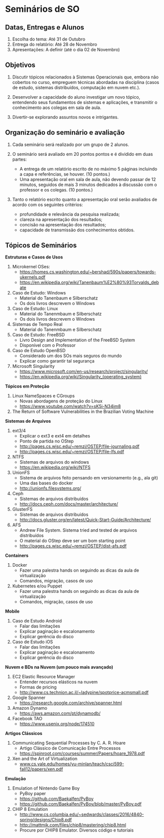 # Seminários de SO

## Datas, Entregas e Alunos

1. Escolha do tema: Até 31 de Outubro
1. Entrega do relatório: Até 28 de Novembro
1. Apresentações: A definir (até o dia 02 de Novembro)

## Objetivos

1. Discutir tópicos relacionados à Sistemas Operacionais que, embora não
   cobertos no curso, empreguem técnicas abordadas na disciplina (casos de
   estudo, sistemas distribuídos, computação em nuvem etc.).

1. Desenvolver a capacidade do aluno investigar um novo tópico, entendendo seus
   fundamentos de sistemas e aplicações, e transmitir o conhecimento aos colegas
   em sala de aula.

1. Divertir-se explorando assuntos novos e intrigantes.

## Organização do seminário e avaliação

1. Cada seminário será realizado por um grupo de 2 alunos.

1. O seminário será avaliado em 20 pontos pontos e é dividido em duas partes:
   * A entrega de um relatório escrito de no máximo 5 páginas incluindo a
     capa e referências, se houver. (10 pontos.)
   * Uma apresentação oral em sala de aula, não devendo passar de 12 minutos,
     seguidos de mais 3 minutos dedicados à discussão com o professor e os
     colegas. (10 pontos.)

1. Tanto o relatório escrito quanto a apresentação oral serão avaliados de
   acordo com os seguintes critérios:
   * profundidade e relevância da pesquisa realizada;
   * clareza na apresentação dos resultados;
   * concisão na apresentação dos resultados;
   * capacidade de transmissão dos conhecimentos obtidos.

## Tópicos de Seminários

**Estruturas e Casos de Usos**

  1. Microkernel OSes:
     * https://homes.cs.washington.edu/~bershad/590s/papers/towards-ukernels.pdf
     * https://en.wikipedia.org/wiki/Tanenbaum%E2%80%93Torvalds_debate
  1. Caso de Estudo: Windows
     * Material do Tanenbaum e Silberschatz
     * Os dois livros descrevem o Windows
  1. Caso de Estudo: Linux
     * Material do Tanenmbaum e Silberschatz
     * Os dois livros descrevem o Windows
  1. Sistemas de Tempo Real
     * Material do Tanenmbaum e Silberschatz
  1. Caso de Estudo: FreeBSD
     * Livro Design and Implementation of the FreeBSD System
     * Disponível com o Professor
  1. Caso de Estudo OpenBSD
     * Considerado um dos SOs mais seguros do mundo
     * Explicar como garantir tal segurança
  1. Microsoft Singularity
     * https://www.microsoft.com/en-us/research/project/singularity/
     * https://en.wikipedia.org/wiki/Singularity_(operating_system)

**Tópicos em Proteção**
  
  1. Linux NameSpaces e CGroups
     * Novas abordagens de proteção do Linux
     * https://www.youtube.com/watch?v=sK5i-N34im8
  1. The Return of Software Vulnerabilities in the Brazilian Voting Machine

**Sistemas de Arquivos**

  1. ext3/4
     * Explicar o ext3 e ext4 em detalhes
     * Ponto de partida no OStep
     * http://pages.cs.wisc.edu/~remzi/OSTEP/file-journaling.pdf
     * http://pages.cs.wisc.edu/~remzi/OSTEP/file-lfs.pdf
  1. NTFS
     * Sistemas de arquivos do windows
     * https://en.wikipedia.org/wiki/NTFS
  1. UnionFS 
     * Sistema de arquivos feito pensando em versionamento (e.g., ala git)
     * Uma das bases do docker
     * http://unionfs.filesystems.org/
  1. Ceph
     * Sistemas de arquivos distribuídos
     * http://docs.ceph.com/docs/master/architecture/
  1. GlusterFS
     * Sistemas de arquivos distribuídos
     * http://docs.gluster.org/en/latest/Quick-Start-Guide/Architecture/
  1. AFS
     * Andrew File System. Sistema tried and tested de arquivos distribuídos
     * O material do OStep deve ser um bom starting point
     * http://pages.cs.wisc.edu/~remzi/OSTEP/dist-afs.pdf

**Containers**

  1. Docker
     * Fazer uma palestra hands on seguindo as dicas da aula de virtualização
     * Comandos, migração, casos de uso
  1. Kubernetes e/ou Puppet
     * Fazer uma palestra hands on seguindo as dicas da aula de virtualização
     * Comandos, migração, casos de uso

**Mobile**

  1. Caso de Estudo Android
     * Falar das limitações
     * Explicar paginação e escalonamento
     * Explicar gerência do disco
  1. Caso de Estudo iOS
     * Falar das limitações
     * Explicar paginação e escalonamento
     * Explicar gerência do disco

**Nuvem e BDs na Nuvem (um pouco mais avançado)**
  
  1. EC2 Elastic Resource Manager
     * Entender recursos elásticos na nuvem
     * Formas de pricing
     * http://www.cs.technion.ac.il/~ladypine/spotprice-acmsmall.pdf
  1. Google Spanner
     * https://research.google.com/archive/spanner.html
  1. Amazon Dynamo
     * https://aws.amazon.com/pt/dynamodb/
  1. Facebook TAO
     * https://www.usenix.org/node/174510

**Artigos Clássicos**

  1. Communicating Sequential Processes by C. A. R. Hoare
     * Artigo Clássico de Comunicação Entre Processos
     * https://spinroot.com/courses/summer/Papers/hoare_1978.pdf
  1. Xen and the Art of Virtualization
     * www.cs.yale.edu/homes/yu-minlan/teach/csci599-fall12/papers/xen.pdf
  
**Emulação**

  1. Emulation of Nintendo Game Boy
      * PyBoy paper
      * https://github.com/Baekalfen/PyBoy
      * https://github.com/Baekalfen/PyBoy/blob/master/PyBoy.pdf
  1. CHIP 8 Emulation
      * http://www.cs.columbia.edu/~sedwards/classes/2016/4840-spring/designs/Chip8.pdf
      * http://mattmik.com/files/chip8/mastering/chip8.html
      * Procure por CHIP8 Emulator. Diversos código e tutoriais
